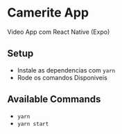 # Camerite App
Video App com React Native (Expo)

## Setup

- Instale as dependencias com `yarn`
- Rode os comandos Disponiveis

## Available Commands

- `yarn`
- `yarn start`

